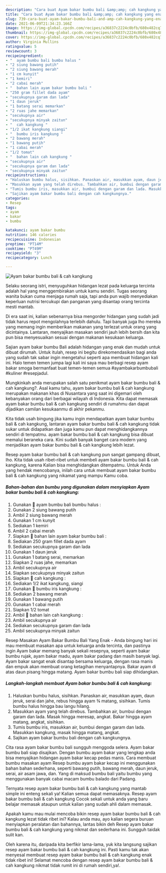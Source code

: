 ```yaml
---
description: "Cara buat Ayam bakar bumbu bali &amp;amp; cah kangkung yang enak dan Mudah Dibuat"
title: "Cara buat Ayam bakar bumbu bali &amp;amp; cah kangkung yang enak dan Mudah Dibuat"
slug: 739-cara-buat-ayam-bakar-bumbu-bali-and-amp-cah-kangkung-yang-enak-dan-mudah-dibuat
date: 2021-06-09T21:34:23.166Z
image: https://img-global.cpcdn.com/recipes/a36837c2224c0bfb/680x482cq70/ayam-bakar-bumbu-bali-cah-kangkung-foto-resep-utama.jpg
thumbnail: https://img-global.cpcdn.com/recipes/a36837c2224c0bfb/680x482cq70/ayam-bakar-bumbu-bali-cah-kangkung-foto-resep-utama.jpg
cover: https://img-global.cpcdn.com/recipes/a36837c2224c0bfb/680x482cq70/ayam-bakar-bumbu-bali-cah-kangkung-foto-resep-utama.jpg
author: Virginia Mullins
ratingvalue: 5
reviewcount: 3
recipeingredient:
- "  ayam bumbu bali bumbu halus "
- "2 siung bawang putih"
- "2 siung bawang merah"
- "1 cm kunyit"
- "1 kemiri"
- "2 cabai merah"
- "  bahan lain ayam bakar bumbu bali "
- "250 gram fillet dada ayam"
- "secukupnya garam dan lada"
- "1 daun jeruk"
- "1 batang serai memarkan"
- "2 ruas jahe memarkan"
- "secukupnya air"
- "secukupnya minyak zaitun"
- "  cah kangkung "
- "1/2 ikat kangkung siangi"
- "  bumbu iris kangkung "
- "2 bawang merah"
- "1 bawang putih"
- "1 cabai merah"
- "1/2 tomat"
- "  bahan lain cah kangkung "
- "secukupnya air"
- "secukupnya garam dan lada"
- "secukupnya minyak zaitun"
recipeinstructions:
- "Haluskan bumbu halus, sisihkan. Panaskan air, masukkan ayam, daun jeruk, serai dan jahe, rebus hingga ayam ¾ matang, sisihkan. Tumis bumbu halus hingga bau langu hilang."
- "Masukkan ayam yang telah direbus. Tambahkan air, bumbui dengan garam dan lada. Masak hingga meresap, angkat. Bakar hingga ayam matang, angkat, sisihkan."
- "Tumis bumbu iris, masukkan air, bumbui dengan garam dan lada. Masukkan kangkung, masak hingga matang, angkat."
- "Sajikan ayam bakar bumbu bali dengan cah kangkungnya."
categories:
- Resep
tags:
- ayam
- bakar
- bumbu

katakunci: ayam bakar bumbu 
nutrition: 146 calories
recipecuisine: Indonesian
preptime: "PT14M"
cooktime: "PT49M"
recipeyield: "3"
recipecategory: Lunch

---
```



![Ayam bakar bumbu bali &amp; cah kangkung](https://img-global.cpcdn.com/recipes/a36837c2224c0bfb/680x482cq70/ayam-bakar-bumbu-bali-cah-kangkung-foto-resep-utama.jpg)

Selaku seorang istri, menyuguhkan hidangan lezat pada keluarga tercinta adalah hal yang menggembirakan untuk kamu sendiri. Tugas seorang  wanita bukan cuma menjaga rumah saja, tapi anda pun wajib menyediakan keperluan nutrisi tercukupi dan panganan yang disantap orang tercinta mesti mantab.

Di era  saat ini, kalian sebenarnya bisa mengorder hidangan yang sudah jadi tidak harus repot mengolahnya terlebih dahulu. Tapi banyak juga lho mereka yang memang ingin memberikan makanan yang terlezat untuk orang yang dicintainya. Lantaran, menyajikan masakan sendiri jauh lebih bersih dan kita pun bisa menyesuaikan sesuai dengan makanan kesukaan keluarga. 

Sajian ayam bakar bumbu Bali adalah hidangan yang enak dan mudah untuk dibuat dirumah. Untuk itulah, resep ini begitu direkomendasikan bagi anda yang sudah tak sabar ingin mengetahui seperti apa membuat hidangan kali ini. Halo temen temen jumpa lagi kali ini saya mau berbagi resep ayam bakar smoga bermanfaat buat temen-temen semua #ayambakarbumbubali #kuliner #resepjadul.

Mungkinkah anda merupakan salah satu penikmat ayam bakar bumbu bali &amp; cah kangkung?. Asal kamu tahu, ayam bakar bumbu bali &amp; cah kangkung merupakan makanan khas di Nusantara yang saat ini digemari oleh kebanyakan orang dari berbagai wilayah di Indonesia. Kita dapat memasak ayam bakar bumbu bali &amp; cah kangkung sendiri di rumahmu dan dapat dijadikan camilan kesukaanmu di akhir pekanmu.

Kita tidak usah bingung jika kamu ingin mendapatkan ayam bakar bumbu bali &amp; cah kangkung, lantaran ayam bakar bumbu bali &amp; cah kangkung tidak sukar untuk didapatkan dan juga kamu pun dapat menghidangkannya sendiri di tempatmu. ayam bakar bumbu bali &amp; cah kangkung bisa dibuat memalui beraneka cara. Kini sudah banyak banget cara modern yang menjadikan ayam bakar bumbu bali &amp; cah kangkung lebih lezat.

Resep ayam bakar bumbu bali &amp; cah kangkung pun sangat gampang dibuat, lho. Kita tidak usah ribet-ribet untuk membeli ayam bakar bumbu bali &amp; cah kangkung, karena Kalian bisa menghidangkan ditempatmu. Untuk Anda yang hendak mencobanya, inilah cara untuk membuat ayam bakar bumbu bali &amp; cah kangkung yang nikamat yang mampu Kamu coba.

<!--inarticleads1-->

##### Bahan-bahan dan bumbu yang digunakan dalam menyiapkan Ayam bakar bumbu bali &amp; cah kangkung:

1. Gunakan  🍒 ayam bumbu bali bumbu halus :
1. Gunakan 2 siung bawang putih
1. Ambil 2 siung bawang merah
1. Gunakan 1 cm kunyit
1. Sediakan 1 kemiri
1. Ambil 2 cabai merah
1. Siapkan  🍒 bahan lain ayam bakar bumbu bali :
1. Sediakan 250 gram fillet dada ayam
1. Sediakan secukupnya garam dan lada
1. Gunakan 1 daun jeruk
1. Gunakan 1 batang serai, memarkan
1. Siapkan 2 ruas jahe, memarkan
1. Ambil secukupnya air
1. Siapkan secukupnya minyak zaitun
1. Siapkan  🍒 cah kangkung :
1. Sediakan 1/2 ikat kangkung, siangi
1. Gunakan  🍒 bumbu iris kangkung :
1. Sediakan 2 bawang merah
1. Gunakan 1 bawang putih
1. Gunakan 1 cabai merah
1. Siapkan 1/2 tomat
1. Ambil  🍒 bahan lain cah kangkung :
1. Ambil secukupnya air
1. Sediakan secukupnya garam dan lada
1. Ambil secukupnya minyak zaitun


Resep Masakan Ayam Bakar Bumbu Bali Yang Enak - Anda bingung hari ini mau membuat masakan apa untuk keluarga anda tercinta, dan pastinya ingin Ayam bakar memang banyak sekali resepnya, seperti ayam bakar bumbu rujak, ayam bakar madu, ayam bakar padang dan masih banyak lagi. Ayam bakar sangat enak disantap bersama keluarga, dengan rasa manis dan empuk akan membuat orang ketagihan menyantapnya. Bakar ayam di atas daun pisang hingga matang. Ayam bakar bumbu bali siap dihidangkan. 

<!--inarticleads2-->

##### Langkah-langkah membuat Ayam bakar bumbu bali &amp; cah kangkung:

1. Haluskan bumbu halus, sisihkan. Panaskan air, masukkan ayam, daun jeruk, serai dan jahe, rebus hingga ayam ¾ matang, sisihkan. Tumis bumbu halus hingga bau langu hilang.
1. Masukkan ayam yang telah direbus. Tambahkan air, bumbui dengan garam dan lada. Masak hingga meresap, angkat. Bakar hingga ayam matang, angkat, sisihkan.
1. Tumis bumbu iris, masukkan air, bumbui dengan garam dan lada. Masukkan kangkung, masak hingga matang, angkat.
1. Sajikan ayam bakar bumbu bali dengan cah kangkungnya.


Cita rasa ayam bakar bumbu bali sungguh menggoda selera. Ayam bakar bumbu bali siap disajikan. Dengan bumbu ayam bakar yang lengkap anda bisa menyajikan hidangan ayam bakar kecap pedas manis. Cara membuat bumbu masakan ayam Resep bumbu ayam bakar kecap ini menggunakan bahan bahan sederhana, seperti bawang putih, bawang merah, daun jeruk, serai, air asam jawa, dan. Yang di maksud bumbu bali yaitu bumbu yang menggunakan banyak cabai macam bumbu balado dari Padang. 

Ternyata resep ayam bakar bumbu bali &amp; cah kangkung yang mantab simple ini enteng sekali ya! Kalian semua dapat memasaknya. Resep ayam bakar bumbu bali &amp; cah kangkung Cocok sekali untuk anda yang baru belajar memasak ataupun untuk kalian yang sudah ahli dalam memasak.

Apakah kamu mau mulai mencoba bikin resep ayam bakar bumbu bali &amp; cah kangkung lezat tidak ribet ini? Kalau anda mau, ayo kalian segera buruan menyiapkan peralatan dan bahannya, lantas bikin deh Resep ayam bakar bumbu bali &amp; cah kangkung yang nikmat dan sederhana ini. Sungguh taidak sulit kan. 

Oleh karena itu, daripada kita berfikir lama-lama, yuk kita langsung sajikan resep ayam bakar bumbu bali &amp; cah kangkung ini. Pasti kamu tak akan menyesal membuat resep ayam bakar bumbu bali &amp; cah kangkung enak tidak ribet ini! Selamat mencoba dengan resep ayam bakar bumbu bali &amp; cah kangkung nikmat tidak rumit ini di rumah sendiri,ya!.

